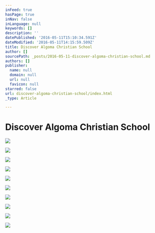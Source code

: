 ```yaml
---
inFeed: true
hasPage: true
inNav: false
inLanguage: null
keywords: []
description: ''
datePublished: '2016-05-11T15:10:34.591Z'
dateModified: '2016-05-11T14:15:59.509Z'
title: Discover Algoma Christian School
author: []
sourcePath: _posts/2016-05-11-discover-algoma-christian-school.md
authors: []
publisher:
  name: null
  domain: null
  url: null
  favicon: null
starred: false
url: discover-algoma-christian-school/index.html
_type: Article

---
```

# Discover Algoma Christian School
![](https://the-grid-user-content.s3-us-west-2.amazonaws.com/0c5d9a0b-8575-46d0-9fa1-307a4701ac56.jpg)

  
![](https://the-grid-user-content.s3-us-west-2.amazonaws.com/40636e90-2f30-42dd-9a7a-fc8d40ad27e4.jpg)

  
![](https://the-grid-user-content.s3-us-west-2.amazonaws.com/c02af7b4-2669-464c-b875-c35063f977e2.jpg)

  
![](https://the-grid-user-content.s3-us-west-2.amazonaws.com/9c6fbd11-1501-46e2-9526-d162d3150c21.jpg)

  
![](https://the-grid-user-content.s3-us-west-2.amazonaws.com/3ccc7ee0-4d8d-482e-b580-66340a1483e4.jpg)

  
![](https://the-grid-user-content.s3-us-west-2.amazonaws.com/c1c70d65-9674-481f-bf28-cc43547ea3e8.jpg)

  
![](https://the-grid-user-content.s3-us-west-2.amazonaws.com/fe417275-ca5c-4e59-8e74-ea4946986e8e.jpg)

  
![](https://the-grid-user-content.s3-us-west-2.amazonaws.com/8dec6b13-0111-4875-a5cc-3e4cec839390.jpg)

  
![](https://the-grid-user-content.s3-us-west-2.amazonaws.com/5c942f74-8223-4105-96db-7a6543b5217b.jpg)

  
![](https://the-grid-user-content.s3-us-west-2.amazonaws.com/113a7a6d-659e-4ab8-a50d-d3a977e7cd57.jpg)